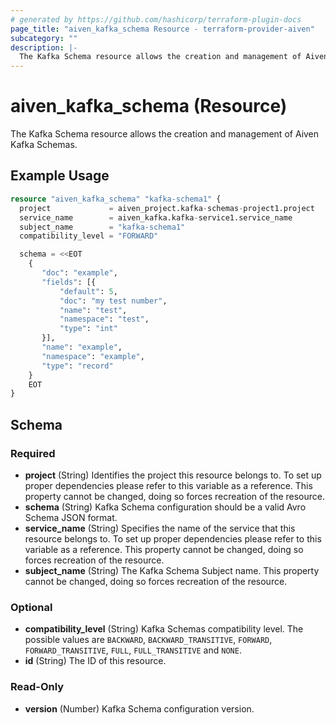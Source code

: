 ```yaml
---
# generated by https://github.com/hashicorp/terraform-plugin-docs
page_title: "aiven_kafka_schema Resource - terraform-provider-aiven"
subcategory: ""
description: |-
  The Kafka Schema resource allows the creation and management of Aiven Kafka Schemas.
---
```


# aiven_kafka_schema (Resource)

The Kafka Schema resource allows the creation and management of Aiven Kafka Schemas.

## Example Usage

```terraform
resource "aiven_kafka_schema" "kafka-schema1" {
  project             = aiven_project.kafka-schemas-project1.project
  service_name        = aiven_kafka.kafka-service1.service_name
  subject_name        = "kafka-schema1"
  compatibility_level = "FORWARD"

  schema = <<EOT
    {
       "doc": "example",
       "fields": [{
           "default": 5,
           "doc": "my test number",
           "name": "test",
           "namespace": "test",
           "type": "int"
       }],
       "name": "example",
       "namespace": "example",
       "type": "record"
    }
    EOT
}
```

<!-- schema generated by tfplugindocs -->
## Schema

### Required

- **project** (String) Identifies the project this resource belongs to. To set up proper dependencies please refer to this variable as a reference. This property cannot be changed, doing so forces recreation of the resource.
- **schema** (String) Kafka Schema configuration should be a valid Avro Schema JSON format.
- **service_name** (String) Specifies the name of the service that this resource belongs to. To set up proper dependencies please refer to this variable as a reference. This property cannot be changed, doing so forces recreation of the resource.
- **subject_name** (String) The Kafka Schema Subject name. This property cannot be changed, doing so forces recreation of the resource.

### Optional

- **compatibility_level** (String) Kafka Schemas compatibility level. The possible values are `BACKWARD`, `BACKWARD_TRANSITIVE`, `FORWARD`, `FORWARD_TRANSITIVE`, `FULL`, `FULL_TRANSITIVE` and `NONE`.
- **id** (String) The ID of this resource.

### Read-Only

- **version** (Number) Kafka Schema configuration version.


